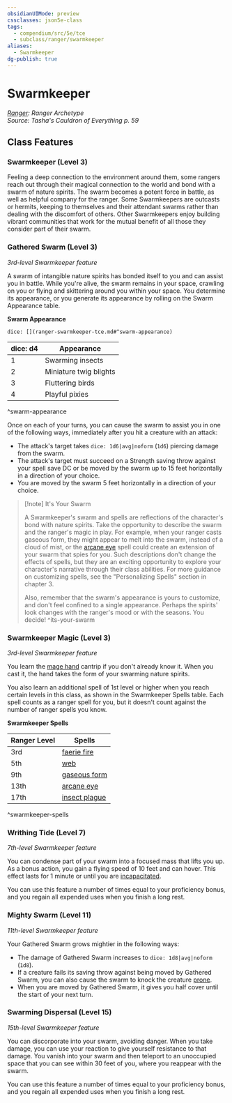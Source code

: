 ```yaml
---
obsidianUIMode: preview
cssclasses: json5e-class
tags:
  - compendium/src/5e/tce
  - subclass/ranger/swarmkeeper
aliases:
  - Swarmkeeper
dg-publish: true
---
```

# Swarmkeeper
*[Ranger](ranger.md): Ranger Archetype*  
*Source: Tasha's Cauldron of Everything p. 59*  


## Class Features

### Swarmkeeper (Level 3)

Feeling a deep connection to the environment around them, some rangers reach out through their magical connection to the world and bond with a swarm of nature spirits. The swarm becomes a potent force in battle, as well as helpful company for the ranger. Some Swarmkeepers are outcasts or hermits, keeping to themselves and their attendant swarms rather than dealing with the discomfort of others. Other Swarmkeepers enjoy building vibrant communities that work for the mutual benefit of all those they consider part of their swarm.

### Gathered Swarm (Level 3)

*3rd-level Swarmkeeper feature*

A swarm of intangible nature spirits has bonded itself to you and can assist you in battle. While you're alive, the swarm remains in your space, crawling on you or flying and skittering around you within your space. You determine its appearance, or you generate its appearance by rolling on the Swarm Appearance table.

**Swarm Appearance**

`dice: [](ranger-swarmkeeper-tce.md#^swarm-appearance)`

| dice: d4 | Appearance |
|----------|------------|
| 1 | Swarming insects |
| 2 | Miniature twig blights |
| 3 | Fluttering birds |
| 4 | Playful pixies |
^swarm-appearance

Once on each of your turns, you can cause the swarm to assist you in one of the following ways, immediately after you hit a creature with an attack:

- The attack's target takes `dice: 1d6|avg|noform` (`1d6`) piercing damage from the swarm.  
- The attack's target must succeed on a Strength saving throw against your spell save DC or be moved by the swarm up to 15 feet horizontally in a direction of your choice.  
- You are moved by the swarm 5 feet horizontally in a direction of your choice.  

> [!note] It's Your Swarm
> 
> A Swarmkeeper's swarm and spells are reflections of the character's bond with nature spirits. Take the opportunity to describe the swarm and the ranger's magic in play. For example, when your ranger casts gaseous form, they might appear to melt into the swarm, instead of a cloud of mist, or the [arcane eye](/Admin/CLI/spells/arcane-eye.md) spell could create an extension of your swarm that spies for you. Such descriptions don't change the effects of spells, but they are an exciting opportunity to explore your character's narrative through their class abilities. For more guidance on customizing spells, see the "Personalizing Spells" section in chapter 3.
> 
> Also, remember that the swarm's appearance is yours to customize, and don't feel confined to a single appearance. Perhaps the spirits' look changes with the ranger's mood or with the seasons. You decide!
^its-your-swarm

### Swarmkeeper Magic (Level 3)

*3rd-level Swarmkeeper feature*

You learn the [mage hand](/Admin/CLI/spells/mage-hand.md) cantrip if you don't already know it. When you cast it, the hand takes the form of your swarming nature spirits.

You also learn an additional spell of 1st level or higher when you reach certain levels in this class, as shown in the Swarmkeeper Spells table. Each spell counts as a ranger spell for you, but it doesn't count against the number of ranger spells you know.

**Swarmkeeper Spells**

| Ranger Level | Spells |
|--------------|--------|
| 3rd | [faerie fire](/Admin/CLI/spells/faerie-fire.md) |
| 5th | [web](/Admin/CLI/spells/web.md) |
| 9th | [gaseous form](/Admin/CLI/spells/gaseous-form.md) |
| 13th | [arcane eye](/Admin/CLI/spells/arcane-eye.md) |
| 17th | [insect plague](/Admin/CLI/spells/insect-plague.md) |
^swarmkeeper-spells

### Writhing Tide (Level 7)

*7th-level Swarmkeeper feature*

You can condense part of your swarm into a focused mass that lifts you up. As a bonus action, you gain a flying speed of 10 feet and can hover. This effect lasts for 1 minute or until you are [incapacitated](/3-Mechanics/CLI/rules/conditions.md#incapacitated).

You can use this feature a number of times equal to your proficiency bonus, and you regain all expended uses when you finish a long rest.

### Mighty Swarm (Level 11)

*11th-level Swarmkeeper feature*

Your Gathered Swarm grows mightier in the following ways:

- The damage of Gathered Swarm increases to `dice: 1d8|avg|noform` (`1d8`).  
- If a creature fails its saving throw against being moved by Gathered Swarm, you can also cause the swarm to knock the creature [prone](/3-Mechanics/CLI/rules/conditions.md#prone).  
- When you are moved by Gathered Swarm, it gives you half cover until the start of your next turn.  

### Swarming Dispersal (Level 15)

*15th-level Swarmkeeper feature*

You can discorporate into your swarm, avoiding danger. When you take damage, you can use your reaction to give yourself resistance to that damage. You vanish into your swarm and then teleport to an unoccupied space that you can see within 30 feet of you, where you reappear with the swarm.

You can use this feature a number of times equal to your proficiency bonus, and you regain all expended uses when you finish a long rest.